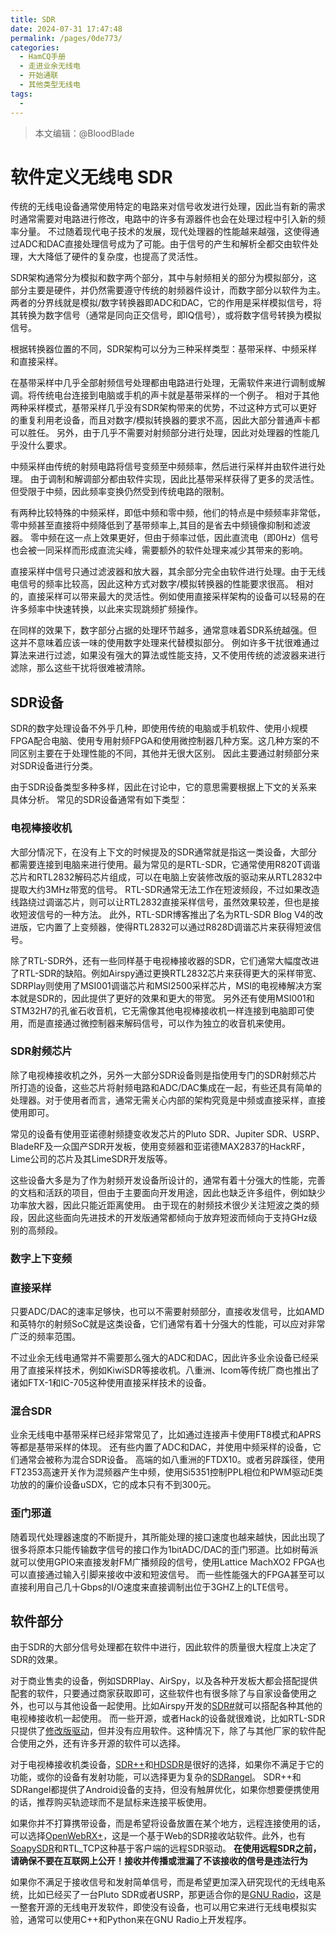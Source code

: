 ```yaml
---
title: SDR
date: 2024-07-31 17:47:48
permalink: /pages/0de773/
categories:
  - HamCQ手册
  - 走进业余无线电
  - 开始通联
  - 其他类型无线电
tags:
  - 
---
```

> 本文编辑：@BloodBlade

# 软件定义无线电 SDR

传统的无线电设备通常使用特定的电路来对信号收发进行处理，因此当有新的需求时通常需要对电路进行修改，电路中的许多有源器件也会在处理过程中引入新的频率分量。
不过随着现代电子技术的发展，现代处理器的性能越来越强，这使得通过ADC和DAC直接处理信号成为了可能。由于信号的产生和解析全都交由软件处理，大大降低了硬件的复杂度，也提高了灵活性。

SDR架构通常分为模拟和数字两个部分，其中与射频相关的部分为模拟部分，这部分主要是硬件，并仍然需要遵守传统的射频器件设计，而数字部分以软件为主。
两者的分界线就是模拟/数字转换器即ADC和DAC，它的作用是采样模拟信号，将其转换为数字信号（通常是同向正交信号，即IQ信号），或将数字信号转换为模拟信号。

根据转换器位置的不同，SDR架构可以分为三种采样类型：基带采样、中频采样和直接采样。

在基带采样中几乎全部射频信号处理都由电路进行处理，无需软件来进行调制或解调。将传统电台连接到电脑或手机的声卡就是基带采样的一个例子。
相对于其他两种采样模式，基带采样几乎没有SDR架构带来的优势，不过这种方式可以更好的重复利用老设备，而且对数字/模拟转换器的要求不高，因此大部分普通声卡都可以胜任。
另外，由于几乎不需要对射频部分进行处理，因此对处理器的性能几乎没什么要求。

中频采样由传统的射频电路将信号变频至中频频率，然后进行采样并由软件进行处理。
由于调制和解调部分都由软件实现，因此比基带采样获得了更多的灵活性。但受限于中频，因此频率变换仍然受到传统电路的限制。

有两种比较特殊的中频采样，即低中频和零中频，他们的特点是中频频率非常低，零中频甚至直接将中频降低到了基带频率上,其目的是省去中频镜像抑制和滤波器。
零中频在这一点上效果更好，但由于频率过低，因此直流电（即0Hz）信号也会被一同采样而形成直流尖峰，需要额外的软件处理来减少其带来的影响。

直接采样中信号只通过滤波器和放大器，其余部分完全由软件进行处理。由于无线电信号的频率比较高，因此这种方式对数字/模拟转换器的性能要求很高。
相对的，直接采样可以带来最大的灵活性。例如使用直接采样架构的设备可以轻易的在许多频率中快速转换，以此来实现跳频扩频操作。

在同样的效果下，数字部分占据的处理环节越多，通常意味着SDR系统越强。但这并不意味着应该一味的使用数字处理来代替模拟部分。
例如许多干扰很难通过算法来进行过滤，如果没有强大的算法或性能支持，又不使用传统的滤波器来进行滤除，那么这些干扰将很难被清除。

## SDR设备

SDR的数字处理设备不外乎几种，即使用传统的电脑或手机软件、使用小规模FPGA配合电脑、使用专用射频FPGA和使用微控制器几种方案。这几种方案的不同区别主要在于处理性能的不同，其他并无很大区别。
因此主要通过射频部分来对SDR设备进行分类。

由于SDR设备类型多种多样，因此在讨论中，它的意思需要根据上下文的关系来具体分析。
常见的SDR设备通常有如下类型：

### 电视棒接收机

大部分情况下，在没有上下文的时候提及的SDR通常就是指这一类设备，大部分都需要连接到电脑来进行使用。最为常见的是RTL-SDR，它通常使用R820T调谐芯片和RTL2832解码芯片组成，可以在电脑上安装修改版的驱动来从RTL2832中提取大约3MHz带宽的信号。
RTL-SDR通常无法工作在短波频段，不过如果改造线路绕过调谐芯片，则可以让RTL2832直接采样信号，虽然效果较差，但也是接收短波信号的一种方法。
此外，RTL-SDR博客推出了名为RTL-SDR Blog V4的改进版，它内置了上变频器，使得RTL2832可以通过R828D调谐芯片来获得短波信号。

除了RTL-SDR外，还有一些同样基于电视棒接收器的SDR，它们通常大幅度改进了RTL-SDR的缺陷。例如Airspy通过更换RTL2832芯片来获得更大的采样带宽、SDRPlay则使用了MSI001调谐芯片和MSI2500采样芯片，MSI的电视棒解决方案本就是SDR的，因此提供了更好的效果和更大的带宽。
另外还有使用MSI001和STM32H7的孔雀石收音机，它无需像其他电视棒接收机一样连接到电脑即可使用，而是直接通过微控制器来解码信号，可以作为独立的收音机来使用。

### SDR射频芯片

除了电视棒接收机之外，另外一大部分SDR设备则是指使用专门的SDR射频芯片所打造的设备，这些芯片将射频电路和ADC/DAC集成在一起，有些还具有简单的处理器。对于使用者而言，通常无需关心内部的架构究竟是中频或直接采样，直接使用即可。

常见的设备有使用亚诺德射频捷变收发芯片的Pluto SDR、Jupiter SDR、USRP、BladeRF及一众国产SDR开发板，使用变频器和亚诺德MAX2837的HackRF，Lime公司的芯片及其LimeSDR开发版等。

这些设备大多是为了作为射频开发设备所设计的，通常有着十分强大的性能，完善的文档和活跃的项目，但由于主要面向开发用途，因此也缺乏许多组件，例如缺少功率放大器，因此只能近距离使用。
由于现在的射频技术很少关注短波之类的频段，因此这些面向先进技术的开发版通常都倾向于放弃短波而倾向于支持GHz级别的高频段。

### 数字上下变频

### 直接采样

只要ADC/DAC的速率足够快，也可以不需要射频部分，直接收发信号，比如AMD和英特尔的射频SoC就是这类设备，它们通常有着十分强大的性能，可以应对非常广泛的频率范围。

不过业余无线电通常并不需要那么强大的ADC和DAC，因此许多业余设备已经采用了直接采样技术，例如KiwiSDR等接收机。八重洲、Icom等传统厂商也推出了诸如FTX-1和IC-705这种使用直接采样技术的设备。

### 混合SDR

业余无线电中基带采样已经非常常见了，比如通过连接声卡使用FT8模式和APRS等都是基带采样的体现。
还有些内置了ADC和DAC，并使用中频采样的设备，它们通常会被称为混合SDR设备。
高端的如八重洲的FTDX10。或者另辟蹊径，使用FT2353高速开关作为混频器产生中频，使用Si5351控制PPL相位和PWM驱动E类功放的的廉价设备uSDX，它的成本只有不到300元。

### 歪门邪道

随着现代处理器速度的不断提升，其所能处理的接口速度也越来越快，因此出现了很多将原本只能传输数字信号的接口作为1bitADC/DAC的歪门邪道。比如树莓派就可以使用GPIO来直接发射FM广播频段的信号，使用Lattice MachXO2 FPGA也可以直接通过输入引脚来接收中波和短波信号。
而一些性能强大的FPGA甚至可以直接利用自己几十Gbps的I/O速度来直接调制出位于3GHZ上的LTE信号。

## 软件部分

由于SDR的大部分信号处理都在软件中进行，因此软件的质量很大程度上决定了SDR的效果。

对于商业售卖的设备，例如SDRPlay、AirSpy，以及各种开发板大都会搭配提供配套的软件，只要通过商家获取即可，这些软件也有很多除了与自家设备使用之外，也可以与其他设备一起使用。比如Airspy开发的[SDR#](https://airspy.com/download/)就可以搭配各种其他的电视棒接收机一起使用。
而一些开源，或者Hack的设备就很难说，比如RTL-SDR只提供了[修改版驱动](https://github.com/osmocom/rtl-sdr)，但并没有应用软件。这种情况下，除了与其他厂家的软件配合使用之外，还有许多开源的软件可以选择。

对于电视棒接收机类设备，[SDR++](https://www.sdrpp.org)和[HDSDR](http://www.hdsdr.de)是很好的选择，如果你不满足于它的功能，或你的设备有发射功能，可以选择更为复杂的[SDRangel](https://www.sdrangel.org)。
SDR++和SDRangel都提供了Android设备的支持，但没有触屏优化，如果你想要便携使用的话，推荐购买轨迹球而不是鼠标来连接平板使用。

如果你并不打算携带设备，而是希望将设备放置在某个地方，远程连接使用的话，可以选择[OpenWebRX+](https://luarvique.github.io/ppa/)，这是一个基于Web的SDR接收站软件。此外，也有[SoapySDR](https://github.com/pothosware/SoapySDR)和RTL_TCP这种基于客户端的远程SDR驱动。
**在使用远程SDR之前，请确保不要在互联网上公开！接收并传播或泄漏了不该接收的信号是违法行为**

如果你不满足于接收信号和发射简单信号，而是希望更加深入研究现代的无线电系统，比如已经买了一台Pluto SDR或者USRP，那更适合你的是[GNU Radio](https://www.gnuradio.org)，这是一整套开源的无线电开发软件，即使没有设备，也可以用它来进行无线电模拟实验，通常可以使用C++和Python来在GNU Radio上开发程序。